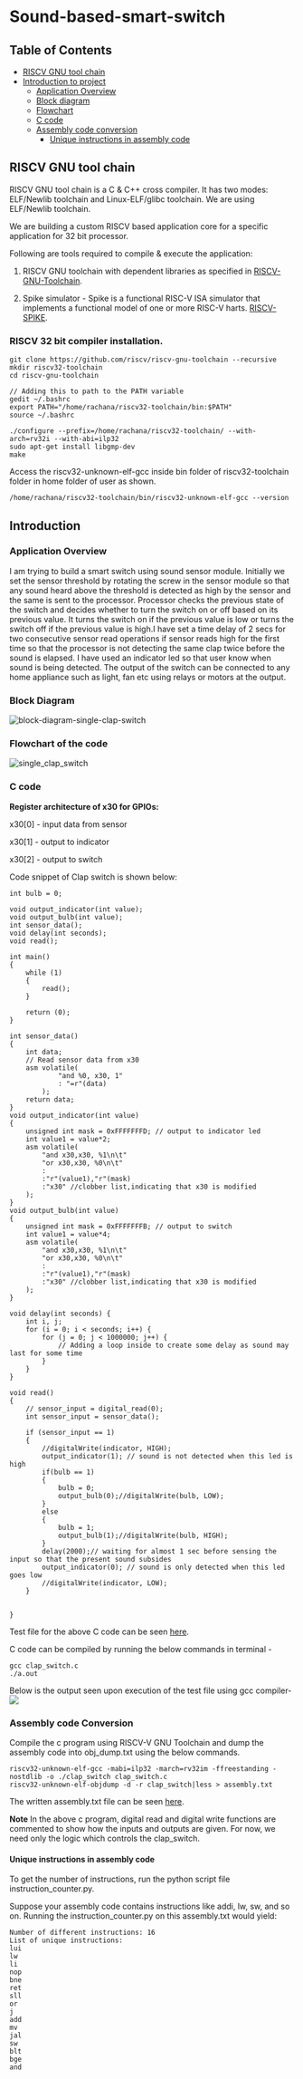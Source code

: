 # Sound-based-smart-switch

## Table of Contents
- [RISCV GNU tool chain](#riscv-gnu-tool-chain)
- [Introduction to project](#introduction)
  - [Application Overview](#application-overview)
  - [Block diagram](#block-diagram)
  - [Flowchart](#flowchart)
  - [C code](#c-code)
  - [Assembly code conversion](#assembly-code-conversion)
    - [Unique instructions in assembly code](https://github.com/Rachana-Kaparthi/Sound-based-smart-switch/edit/main/README.md#unique-instructions-in-assembly-code)

## RISCV GNU tool chain

RISCV GNU tool chain is a C & C++ cross compiler. It has two modes: ELF/Newlib toolchain and Linux-ELF/glibc toolchain. We are using ELF/Newlib toolchain.

We are building a custom RISCV based application core for a specific application for 32 bit processor. 

Following are tools required to compile & execute the application:

1. RISCV GNU toolchain with dependent libraries as specified in [RISCV-GNU-Toolchain](https://github.com/riscv-collab/riscv-gnu-toolchain).

2. Spike simulator - Spike is a functional RISC-V ISA simulator that implements a functional model of one or more RISC-V harts. [RISCV-SPIKE](https://github.com/riscv-software-src/riscv-isa-sim.git).

### RISCV 32 bit compiler installation.

```
git clone https://github.com/riscv/riscv-gnu-toolchain --recursive
mkdir riscv32-toolchain
cd riscv-gnu-toolchain

// Adding this to path to the PATH variable
gedit ~/.bashrc
export PATH="/home/rachana/riscv32-toolchain/bin:$PATH" 
source ~/.bashrc

./configure --prefix=/home/rachana/riscv32-toolchain/ --with-arch=rv32i --with-abi=ilp32
sudo apt-get install libgmp-dev
make
```

Access the riscv32-unknown-elf-gcc inside bin folder of riscv32-toolchain folder in home folder of user as shown.
```
/home/rachana/riscv32-toolchain/bin/riscv32-unknown-elf-gcc --version
```

## Introduction 
### Application Overview
  I am trying to build a smart switch using sound sensor module. Initially we set the sensor threshold by rotating the screw in the sensor module so that any sound heard above the threshold is detected as high by the sensor and the same is sent to the processor. Processor checks the previous state of the switch and decides whether to turn the switch on or off based on its previous value. It turns the switch on if the previous value is low or turns the switch off if the previous value is high.I have set a time delay of 2 secs for two consecutive sensor read operations if sensor reads high for the first time so that the processor is not detecting the same clap twice before the sound is elapsed. I have used an indicator led so that user know when sound is being detected. The output of the switch can be connected to any home appliance such as light, fan etc using relays or motors at the output.
### Block Diagram  
![block-diagram-single-clap-switch](https://github.com/Rachana-Kaparthi/Sound-based-smart-switch/assets/140998470/d6584d81-4c49-42c6-830b-5ebf6ba6ca84)

### Flowchart of the code
![single_clap_switch](https://github.com/Rachana-Kaparthi/Sound-based-smart-switch/assets/140998470/c1cf3748-82fa-47d9-bb62-0dc62e0c97f2)

### C code  
**Register architecture of x30 for GPIOs:**  

x30[0] - input data from sensor  

x30[1] - output to indicator  

x30[2] - output to switch 

Code snippet of Clap switch is shown below:  
```
int bulb = 0;

void output_indicator(int value);
void output_bulb(int value);
int sensor_data();
void delay(int seconds);
void read();

int main()
{
    while (1)
    {
        read();
    }

    return (0);
}

int sensor_data()
{
    int data;
    // Read sensor data from x30
    asm volatile(
            "and %0, x30, 1"
            : "=r"(data)
        );
    return data;
}
void output_indicator(int value)
{
    unsigned int mask = 0xFFFFFFFD; // output to indicator led
    int value1 = value*2;
    asm volatile(
        "and x30,x30, %1\n\t"
        "or x30,x30, %0\n\t"
        :
        :"r"(value1),"r"(mask)
        :"x30" //clobber list,indicating that x30 is modified
    );
}
void output_bulb(int value)
{
    unsigned int mask = 0xFFFFFFFB; // output to switch
    int value1 = value*4;
    asm volatile(
        "and x30,x30, %1\n\t"
        "or x30,x30, %0\n\t"
        :
        :"r"(value1),"r"(mask)
        :"x30" //clobber list,indicating that x30 is modified
    );
}

void delay(int seconds) {
    int i, j;
    for (i = 0; i < seconds; i++) {
        for (j = 0; j < 1000000; j++) {
            // Adding a loop inside to create some delay as sound may last for some time
        }
    }
}

void read()
{
    // sensor_input = digital_read(0);
    int sensor_input = sensor_data();
   
    if (sensor_input == 1)
    {
        //digitalWrite(indicator, HIGH);
        output_indicator(1); // sound is not detected when this led is high
        if(bulb == 1)
        {
            bulb = 0;
            output_bulb(0);//digitalWrite(bulb, LOW);
        }
        else
        {
            bulb = 1;
            output_bulb(1);//digitalWrite(bulb, HIGH);
        }
        delay(2000);// waiting for almost 1 sec before sensing the input so that the present sound subsides
        output_indicator(0); // sound is only detected when this led goes low
        //digitalWrite(indicator, LOW);
    }

    
}

```

Test file for the above C code can be seen [here](https://github.com/Rachana-Kaparthi/Sound-based-smart-switch/blob/main/clap_switch_test.c).   

C code can be compiled by running the below commands in terminal -  
```
gcc clap_switch.c
./a.out
```

Below is the output seen upon execution of the test file using gcc compiler-  
![](https://github.com/Rachana-Kaparthi/Sound-based-smart-switch/blob/main/images/single_clap_switch_test_output.png)  


### Assembly code Conversion  

Compile the c program using RISCV-V GNU Toolchain and dump the assembly code into obj_dump.txt using the below commands.  

```
riscv32-unknown-elf-gcc -mabi=ilp32 -march=rv32im -ffreestanding -nostdlib -o ./clap_switch clap_switch.c
riscv32-unknown-elf-objdump -d -r clap_switch|less > assembly.txt
```
The written assembly.txt file can be seen [here](https://github.com/Rachana-Kaparthi/Sound-based-smart-switch/blob/main/assembly.txt).  


**Note** 
In the above c program, digital read and digital write functions are commented to show how the inputs and outputs are given. For now, we need only the logic which controls the clap_switch.  

#### Unique instructions in assembly code  

To get the number of instructions, run the python script file instruction_counter.py.  

Suppose your assembly code contains instructions like addi, lw, sw, and so on. Running the instruction_counter.py on this assembly.txt would yield: 

```
Number of different instructions: 16
List of unique instructions:
lui
lw
li
nop
bne
ret
sll
or
j
add
mv
jal
sw
blt
bge
and
```



